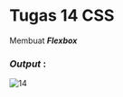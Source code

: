 # Tugas 14 CSS

Membuat <b><i>Flexbox</i></b>

<h3><i>Output </i>:</h3>

![14](https://user-images.githubusercontent.com/92837751/183272088-f1d7dacd-e9f8-4569-bad9-306512005de5.jpg)
